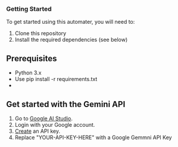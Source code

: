 ### Getting Started

To get started using this automater, you will need to:

1. Clone this repository
2. Install the required dependencies (see below)

## Prerequisites

* Python 3.x
* Use pip install -r requirements.txt
* 

## Get started with the Gemini API
1. Go to [Google AI Studio](https://aistudio.google.com/).
2. Login with your Google account.
3. [Create](https://aistudio.google.com/app/apikey) an API key.
4. Replace "YOUR-API-KEY-HERE" with a Google Gemmni API Key
